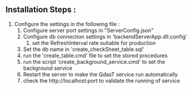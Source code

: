 ## Installation Steps : 
1. Configure the settings in the following file : 
    1. Configure server port settings in "ServerConfig.json"
    2. Configure db connection settings in 'backendServerApp.dll.config'
        1. set the RefreshInterval rate suitable for production
    3. Set the db name in 'create_checkSheet_table.sql'
    4. run the 'create_table.cmd' file to set the stored procedures
    5. run the script 'create_background_service.cmd' to set the background service
    6. Restart the server to make the QdasT service run automatically 
    7. check the http://localhost:port to validate the running of service